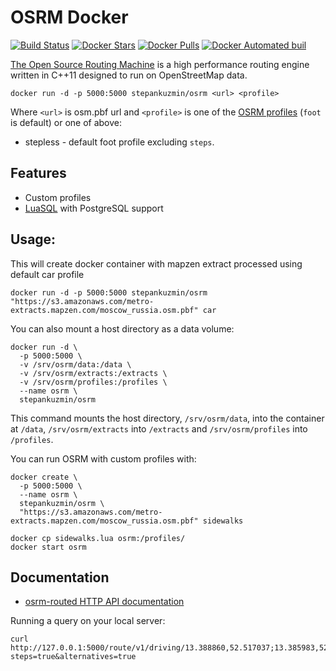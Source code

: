 # OSRM Docker

[![Build Status](https://travis-ci.org/stepankuzmin/osrm-docker.svg?branch=master)](https://travis-ci.org/stepankuzmin/osrm-docker)
[![Docker Stars](https://img.shields.io/docker/stars/stepankuzmin/osrm.svg)]()
[![Docker Pulls](https://img.shields.io/docker/pulls/stepankuzmin/osrm.svg)]()
[![Docker Automated buil](https://img.shields.io/docker/automated/stepankuzmin/osrm.svg)]()

[The Open Source Routing Machine](https://github.com/Project-OSRM/osrm-backend) is a high performance routing engine written in C++11 designed to run on OpenStreetMap data.

```shell
docker run -d -p 5000:5000 stepankuzmin/osrm <url> <profile>
```

Where `<url>` is osm.pbf url and `<profile>` is one of the [OSRM profiles](https://github.com/Project-OSRM/osrm-backend/tree/master/profiles) (`foot` is default) or one of above:

* stepless - default foot profile excluding `steps`.

## Features

* Custom profiles
* [LuaSQL](https://keplerproject.github.io/luasql/) with PostgreSQL support

## Usage:

This will create docker container with mapzen extract processed using default car profile

```shell
docker run -d -p 5000:5000 stepankuzmin/osrm "https://s3.amazonaws.com/metro-extracts.mapzen.com/moscow_russia.osm.pbf" car
```

You can also mount a host directory as a data volume:

```shell
docker run -d \
  -p 5000:5000 \
  -v /srv/osrm/data:/data \
  -v /srv/osrm/extracts:/extracts \
  -v /srv/osrm/profiles:/profiles \
  --name osrm \
  stepankuzmin/osrm
```

This command mounts the host directory, `/srv/osrm/data`, into the container at `/data`, `/srv/osrm/extracts` into `/extracts` and `/srv/osrm/profiles` into `/profiles`.

You can run OSRM with custom profiles with:

```shell
docker create \
  -p 5000:5000 \
  --name osrm \
  stepankuzmin/osrm \
  "https://s3.amazonaws.com/metro-extracts.mapzen.com/moscow_russia.osm.pbf" sidewalks

docker cp sidewalks.lua osrm:/profiles/
docker start osrm
```

## Documentation

- [osrm-routed HTTP API documentation](https://github.com/Project-OSRM/osrm-backend/blob/master/docs/http.md)

Running a query on your local server:

```
curl http://127.0.0.1:5000/route/v1/driving/13.388860,52.517037;13.385983,52.496891?steps=true&alternatives=true
```
